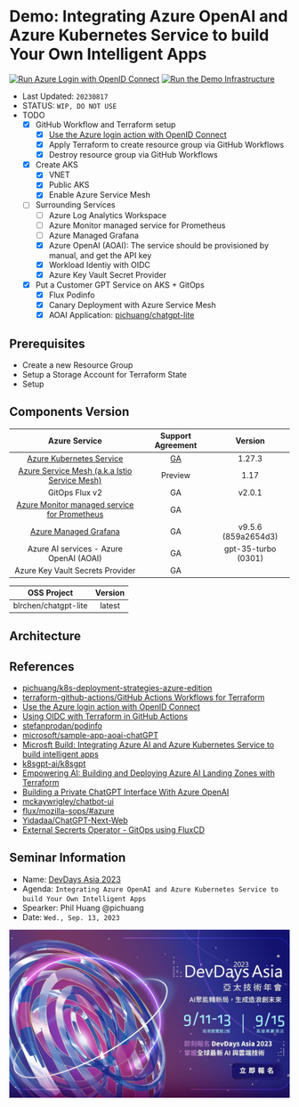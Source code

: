 # Demo: Integrating Azure OpenAI and Azure Kubernetes Service to build Your Own Intelligent Apps

[![Run Azure Login with OpenID Connect](https://github.com/pichuang/devdaysasia2023-aks/actions/workflows/test-oidc-login.yml/badge.svg?branch=main)](https://github.com/pichuang/devdaysasia2023-aks/actions/workflows/test-oidc-login.yml)
[![Run the Demo Infrastructure](https://github.com/pichuang/devdaysasia2023-aks/actions/workflows/deploy-infra.yml/badge.svg?branch=main)](https://github.com/pichuang/devdaysasia2023-aks/actions/workflows/deploy-infra.yml)

- Last Updated: `20230817`
- STATUS: `WIP, DO NOT USE`
- TODO
  - [x] GitHub Workflow and Terraform setup
    - [x] [Use the Azure login action with OpenID Connect][9]
    - [x] Apply Terraform to create resource group via GitHub Workflows
    - [x] Destroy resource group via GitHub Workflows
  - [x] Create AKS
    - [x] VNET
    - [x] Public AKS
    - [x] Enable Azure Service Mesh
  - [ ] Surrounding Services
    - [ ] Azure Log Analytics Workspace
    - [ ] Azure Monitor managed service for Prometheus
    - [ ] Azure Managed Grafana
    - [x] Azure OpenAI (AOAI): The service should be provisioned by manual, and get the API key
    - [x] Workload Identiy with OIDC
    - [x] Azure Key Vault Secret Provider
  - [x] Put a Customer GPT Service on AKS + GitOps
    - [x] Flux Podinfo
    - [x] Canary Deployment with Azure Service Mesh
    - [x] AOAI Application: [pichuang/chatgpt-lite][17]

## Prerequisites

- Create a new Resource Group
- Setup a Storage Account for Terraform State
- Setup

## Components Version

|                       Azure Service                      | Support Agreement |        Version       |
|:--------------------------------------------------------:|:-----------------:|:--------------------:|
| [Azure Kubernetes Service][6]                            | [GA][19]          | 1.27.3               |
| [Azure Service Mesh (a.k.a Istio Service Mesh)][5]       | Preview           | 1.17                 |
| GitOps Flux v2                                           | GA                | v2.0.1               |
| [Azure Monitor managed service for Prometheus][4]        | GA                |                      |
| [Azure Managed Grafana][3]                               | GA                | v9.5.6 (859a2654d3)  |
| Azure AI services - Azure OpenAI (AOAI)                  | GA                | gpt-35-turbo (0301)  |
| Azure Key Vault Secrets Provider                         | GA                |                      |

| OSS Project | Version |
|:-----------:|:-------:|
| blrchen/chatgpt-lite | latest |

## Architecture

## References

- [pichuang/k8s-deployment-strategies-azure-edition][7]
- [terraform-github-actions/GitHub Actions Workflows for Terraform][8]
- [Use the Azure login action with OpenID Connect][9]
- [Using OIDC with Terraform in GitHub Actions][10]
- [stefanprodan/podinfo][10]
- [microsoft/sample-app-aoai-chatGPT][12]
- [Microsft Build: Integrating Azure AI and Azure Kubernetes Service to build intelligent apps][13]
- [k8sgpt-ai/k8sgpt][14]
- [Empowering AI: Building and Deploying Azure AI Landing Zones with Terraform][15]
- [Building a Private ChatGPT Interface With Azure OpenAI][16]
- [mckaywrigley/chatbot-ui][17]
- [flux/mozilla-sops/#azure][18]
- [Yidadaa/ChatGPT-Next-Web][20]
- [External Secrerts Operator - GitOps using FluxCD][21]

## Seminar Information

- Name: [DevDays Asia 2023](https://www.digitimes.com.tw/seminar/DevDaysAsia2023/en/agenda.html)
- Agenda: `Integrating Azure OpenAI and Azure Kubernetes Service to build Your Own Intelligent Apps`
- Spearker: Phil Huang @pichuang
- Date: `Wed., Sep. 13, 2023`

![DevDays Asia 2023](/images/event.jpeg)

[1]: https://www.digitimes.com.tw/seminar/DevDaysAsia2023/en/agenda.html
[2]: https://github.com/grafana/grafana/blob/main/CHANGELOG.md#956-2023-07-11
[3]: https://learn.microsoft.com/en-us/azure/managed-grafana/
[4]: https://learn.microsoft.com/en-Us/azure/azure-monitor/essentials/prometheus-metrics-overview
[5]: https://learn.microsoft.com/en-us/azure/aks/istio-about
[6]: https://learn.microsoft.com/en-us/azure/aks/
[7]: https://github.com/pichuang/k8s-deployment-strategies-azure-edition
[8]: https://github.com/Azure-Samples/terraform-github-actions
[9]: https://learn.microsoft.com/en-us/azure/developer/github/connect-from-azure?tabs=azure-portal%2Clinux#use-the-azure-login-action-with-openid-connect
[10]: https://colinsalmcorner.com/using-oidc-with-terraform-in-github-actions/
[11]: https://github.com/stefanprodan/podinfo
[12]: https://github.com/microsoft/sample-app-aoai-chatGPT
[13]: https://build.microsoft.com/en-US/sessions/84b5c64f-6cb7-48b1-8f18-25f63405b965?source=sessions
[14]: https://github.com/k8sgpt-ai/k8sgpt
[15]: https://techcommunity.microsoft.com/t5/azure-architecture-blog/empowering-ai-building-and-deploying-azure-ai-landing-zones-with/ba-p/3891249
[16]: https://techcommunity.microsoft.com/t5/azure-architecture-blog/building-a-private-chatgpt-interface-with-azure-openai/ba-p/3869522
[17]: https://github.com/pichuang/chatgpt-lite
[18]: https://fluxcd.io/flux/guides/mozilla-sops/#azure
[19]: https://azure.microsoft.com/en-us/updates/generally-available-kubernetes-127-support-in-aks/
[20]: https://github.com/Yidadaa/ChatGPT-Next-Web
[21]: https://external-secrets.io/latest/examples/gitops-using-fluxcd/